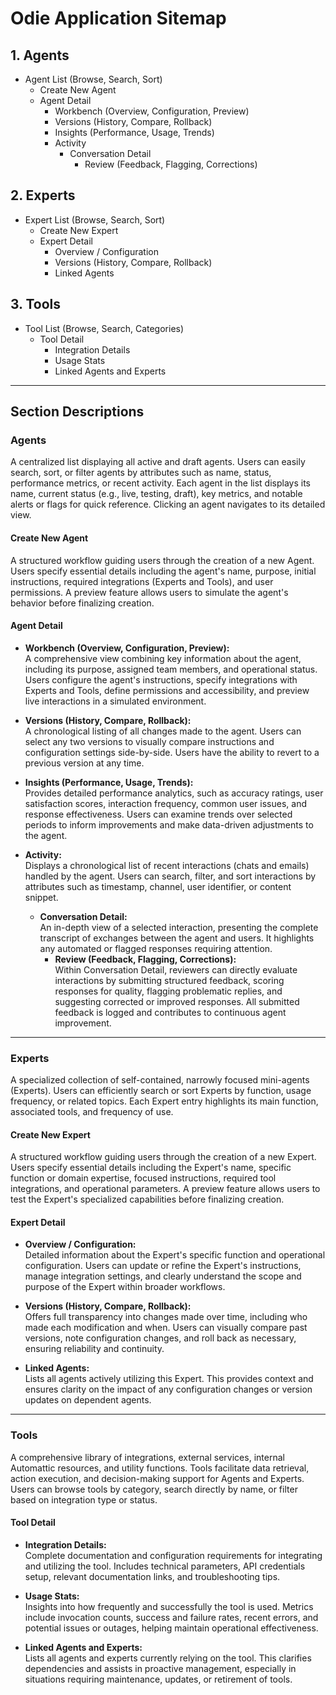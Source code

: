 # Odie Application Sitemap

## 1. Agents

- Agent List (Browse, Search, Sort)
    - Create New Agent
    - Agent Detail
        - Workbench (Overview, Configuration, Preview)
        - Versions (History, Compare, Rollback)
        - Insights (Performance, Usage, Trends)
        - Activity
            - Conversation Detail
                - Review (Feedback, Flagging, Corrections)

## 2. Experts

- Expert List (Browse, Search, Sort)
    - Create New Expert
    - Expert Detail
        - Overview / Configuration
        - Versions (History, Compare, Rollback)
        - Linked Agents

## 3. Tools

- Tool List (Browse, Search, Categories)
    - Tool Detail
        - Integration Details
        - Usage Stats
        - Linked Agents and Experts

---

## Section Descriptions

### Agents

A centralized list displaying all active and draft agents. Users can easily search, sort, or filter agents by attributes such as name, status, performance metrics, or recent activity. Each agent in the list displays its name, current status (e.g., live, testing, draft), key metrics, and notable alerts or flags for quick reference. Clicking an agent navigates to its detailed view.

#### Create New Agent

A structured workflow guiding users through the creation of a new Agent. Users specify essential details including the agent's name, purpose, initial instructions, required integrations (Experts and Tools), and user permissions. A preview feature allows users to simulate the agent's behavior before finalizing creation.

#### Agent Detail

- **Workbench (Overview, Configuration, Preview):**  
  A comprehensive view combining key information about the agent, including its purpose, assigned team members, and operational status. Users configure the agent's instructions, specify integrations with Experts and Tools, define permissions and accessibility, and preview live interactions in a simulated environment.

- **Versions (History, Compare, Rollback):**  
  A chronological listing of all changes made to the agent. Users can select any two versions to visually compare instructions and configuration settings side-by-side. Users have the ability to revert to a previous version at any time.

- **Insights (Performance, Usage, Trends):**  
  Provides detailed performance analytics, such as accuracy ratings, user satisfaction scores, interaction frequency, common user issues, and response effectiveness. Users can examine trends over selected periods to inform improvements and make data-driven adjustments to the agent.

- **Activity:**  
  Displays a chronological list of recent interactions (chats and emails) handled by the agent. Users can search, filter, and sort interactions by attributes such as timestamp, channel, user identifier, or content snippet.
    - **Conversation Detail:**  
      An in-depth view of a selected interaction, presenting the complete transcript of exchanges between the agent and users. It highlights any automated or flagged responses requiring attention.
        - **Review (Feedback, Flagging, Corrections):**  
          Within Conversation Detail, reviewers can directly evaluate interactions by submitting structured feedback, scoring responses for quality, flagging problematic replies, and suggesting corrected or improved responses. All submitted feedback is logged and contributes to continuous agent improvement.

---

### Experts

A specialized collection of self-contained, narrowly focused mini-agents (Experts). Users can efficiently search or sort Experts by function, usage frequency, or related topics. Each Expert entry highlights its main function, associated tools, and frequency of use.

#### Create New Expert

A structured workflow guiding users through the creation of a new Expert. Users specify essential details including the Expert's name, specific function or domain expertise, focused instructions, required tool integrations, and operational parameters. A preview feature allows users to test the Expert's specialized capabilities before finalizing creation.

#### Expert Detail

- **Overview / Configuration:**  
  Detailed information about the Expert's specific function and operational configuration. Users can update or refine the Expert's instructions, manage integration settings, and clearly understand the scope and purpose of the Expert within broader workflows.

- **Versions (History, Compare, Rollback):**  
  Offers full transparency into changes made over time, including who made each modification and when. Users can visually compare past versions, note configuration changes, and roll back as necessary, ensuring reliability and continuity.

- **Linked Agents:**  
  Lists all agents actively utilizing this Expert. This provides context and ensures clarity on the impact of any configuration changes or version updates on dependent agents.

---

### Tools

A comprehensive library of integrations, external services, internal Automattic resources, and utility functions. Tools facilitate data retrieval, action execution, and decision-making support for Agents and Experts. Users can browse tools by category, search directly by name, or filter based on integration type or status.

#### Tool Detail

- **Integration Details:**  
  Complete documentation and configuration requirements for integrating and utilizing the tool. Includes technical parameters, API credentials setup, relevant documentation links, and troubleshooting tips.

- **Usage Stats:**  
  Insights into how frequently and successfully the tool is used. Metrics include invocation counts, success and failure rates, recent errors, and potential issues or outages, helping maintain operational effectiveness.

- **Linked Agents and Experts:**  
  Lists all agents and experts currently relying on the tool. This clarifies dependencies and assists in proactive management, especially in situations requiring maintenance, updates, or retirement of tools.
